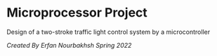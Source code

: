  # Microprocessor Project
 
 Design of a two-stroke traffic light control system by a microcontroller

 *Created By Erfan Nourbakhsh*
 *Spring 2022*
